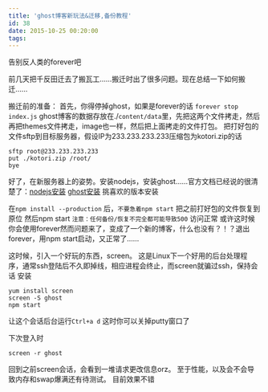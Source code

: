 ```yaml
---
title: 'ghost博客新玩法&迁移,备份教程'
id: 38
date: 2015-10-25 00:20:00
tags:
---
```


告别反人类的forever吧

前几天把千反田迁去了搬瓦工……搬迁时出了很多问题。现在总结一下如何搬迁……
<!--more-->
搬迁前的准备：
首先，你得停掉ghost，如果是forever的话 `forever stop index.js`
ghost博客的数据存放在./`content/data`里，先把这两个文件拷走，然后再把themes文件拷走，image也一样，然后把上面拷走的文件打包。
把打好包的文件sftp到目标服务器，假设IP为233.233.233.233压缩包为kotori.zip的话
```
sftp root@233.233.233.233
put ./kotori.zip /root/
bye
```
好了，在新服务器上的姿势。安装nodejs，安装ghost……官方文档已经说的很清楚了：[nodejs安装][1] [ghost安装][2] 挑喜欢的版本安装

在`npm install --production`
后，`不要急着npm start`
把之前打好包的文件恢复到原位
然后npm start `注意：任何备份/恢复不完全都可能导致500` 访问正常
或许这时候你会使用forever然而问题来了，变成了一个新的博客，什么也没有？！？退出forever，用npm start启动，又正常了……

这时候，引入一个好玩的东西，screen。
这是Linux下一个好用的后台处理程序，通常ssh登陆后不久即掉线，相应进程会终止，而screen就骗过ssh，保持会话
安装
```
yum install screen
screen -S ghost
npm start
```
让这个会话后台运行`Ctrl+a d`
这时你可以关掉putty窗口了

下次登入时
```
screen -r ghost
```
回到之前screen会话，会看到一堆请求更改信息orz。
至于性能，以及会不会导致内存和swap爆满还有待测试。
目前效果不错

  [1]: https://github.com/joyent/node/wiki/Installing-Node.js-via-package-manager
  [2]: http://docs.ghostchina.com/zh/installation/linux/
